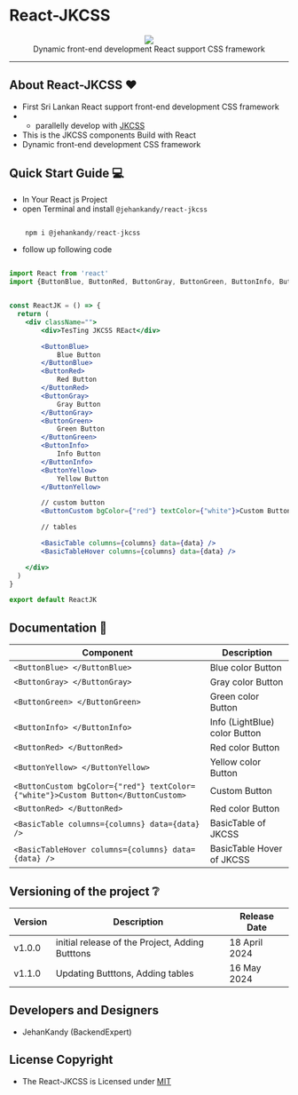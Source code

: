 # React-JKCSS

<p align="center">
  <img src="https://avatars.githubusercontent.com/u/167443241?s=200&v=4" /><br>
  Dynamic front-end development React support CSS framework
</p>

<hr>

## About React-JKCSS :heart:

- First Sri Lankan React support front-end development CSS framework
- - parallelly develop with [JKCSS](https://github.com/JKCSS-CSS-Framework) 
- This is the JKCSS components Build with React
- Dynamic front-end development CSS framework

## Quick Start Guide :computer:

- In Your React js Project
- open Terminal and install `@jehankandy/react-jkcss`

``` js

    npm i @jehankandy/react-jkcss

``` 

- follow up following code

``` jsx

import React from 'react'
import {ButtonBlue, ButtonRed, ButtonGray, ButtonGreen, ButtonInfo, ButtonYellow, ButtonCustom, BasicTable, BasicTableHover} from 'react-jkcss'


const ReactJK = () => {
  return (
    <div className="">
        <div>TesTing JKCSS REact</div>

        <ButtonBlue>
            Blue Button
        </ButtonBlue>
        <ButtonRed>
            Red Button
        </ButtonRed>
        <ButtonGray>
            Gray Button
        </ButtonGray>
        <ButtonGreen>
            Green Button
        </ButtonGreen>
        <ButtonInfo>
            Info Button
        </ButtonInfo>
        <ButtonYellow>
            Yellow Button
        </ButtonYellow>

        // custom button
        <ButtonCustom bgColor={"red"} textColor={"white"}>Custom Button</ButtonCustom>

        // tables

        <BasicTable columns={columns} data={data} />
        <BasicTableHover columns={columns} data={data} />

    </div>
  )
}

export default ReactJK

```

## Documentation :notebook:

| Component | Description |
|--------|--------|
| `<ButtonBlue> </ButtonBlue>` | Blue color Button |
| `<ButtonGray> </ButtonGray>` | Gray color Button |
| `<ButtonGreen> </ButtonGreen>` | Green color Button |
| `<ButtonInfo> </ButtonInfo>` | Info (LightBlue) color Button |
| `<ButtonRed> </ButtonRed>` | Red color Button |
| `<ButtonYellow> </ButtonYellow>` | Yellow color Button |
| `<ButtonCustom bgColor={"red"} textColor={"white"}>Custom Button</ButtonCustom>` | Custom Button |
| `<ButtonRed> </ButtonRed>` | Red color Button |
| `<BasicTable columns={columns} data={data} />` | BasicTable of JKCSS |
| `<BasicTableHover columns={columns} data={data} />` | BasicTable Hover of JKCSS |



## Versioning of the project :grey_question:

| Version | Description | Release Date|
|--------|--------|---------|
| v1.0.0 | initial release of the Project, Adding Butttons | 18 April 2024 |
| v1.1.0 | Updating Butttons, Adding tables | 16 May 2024 |

## Developers and Designers

- JehanKandy (BackendExpert)

## License Copyright

- The React-JKCSS is Licensed under [MIT](https://github.com/React-JKCSS/ReactJKCSS/blob/master/LICENSE)

